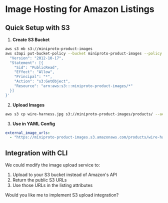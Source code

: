 # Image Hosting for Amazon Listings

## Quick Setup with S3

1. **Create S3 Bucket**
```bash
aws s3 mb s3://miniproto-product-images
aws s3api put-bucket-policy --bucket miniproto-product-images --policy '{
  "Version": "2012-10-17",
  "Statement": [{
    "Sid": "PublicRead",
    "Effect": "Allow",
    "Principal": "*",
    "Action": "s3:GetObject",
    "Resource": "arn:aws:s3:::miniproto-product-images/*"
  }]
}'
```

2. **Upload Images**
```bash
aws s3 cp wire-harness.jpg s3://miniproto-product-images/products/ --acl public-read
```

3. **Use in YAML Config**
```yaml
external_image_urls:
  - "https://miniproto-product-images.s3.amazonaws.com/products/wire-harness.jpg"
```

## Integration with CLI

We could modify the image upload service to:
1. Upload to your S3 bucket instead of Amazon's API
2. Return the public S3 URLs
3. Use those URLs in the listing attributes

Would you like me to implement S3 upload integration?